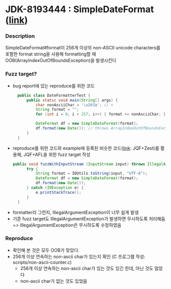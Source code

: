 # JDK-8193444 : SimpleDateFormat ([link](https://bugs.openjdk.org/browse/JDK-8193444))

### Description
SimpleDateFormat#format이 256개 이상의 non-ASCII unicode characters를 포함한 format string을 사용해 formatting할 때 OOB(ArrayIndexOutOfBoundsException)을 발생시킨다

### Fuzz target?
* bug report에 있는 reproduce를 위한 코드
  ```java
    public class DateFormatterTest {
        public static void main(String[] args) {
            char nonAsciiChar = '\u263a'; // ☺
            String format = "";
            for (int i = 0; i < 257; i++) { format += nonAsciiChar; }

            DateFormat df = new SimpleDateFormat(format);
            df.format(new Date()); // throws ArrayIndexOutOfBoundsException
        }
    }
  ```
* reproduce를 위한 코드와 example에 등록된 비슷한 코드([link](https://github.com/rohanpadhye/JQF/blob/master/examples/src/test/java/edu/berkeley/cs/jqf/examples/jdk/DateFormatterTest.java#L53): JQF+Zest)를 활용해, JQF+AFL을 위한 fuzz target 작성
  ```java
  public void fuzzWithInputStream (InputStream input) throws IllegalArgumentException  {  
        try {
            String format = IOUtils.toString(input, "UTF-8");
            DateFormat df = new SimpleDateFormat(format);
            df.format(new Date());
        } catch (IOException e) {
            e.printStackTrace();
        }
    }
  ```
* formatter라 그런지, IllegalArgumentException이 너무 쉽게 발생
* 기존 fuzz target도 IllegalArgumentException가 발생하면 무시하도록 처리해둠 => IllegalArgumentException은 무시하도록 수정하였음

### Reproduce
* 확인해 본 것은 모두 OOB가 맞았다.
* 256개 이상 연속하는 non-ascii char가 있는지 확인 (C 프로그램 작성: scripts/non-ascii-counter.c)
  * 256개 이상 연속하는 non-ascii char가 있는 것도 있긴 한데, 아닌 것도 많았다
  * non-ascii char가 없는 것도 있었음